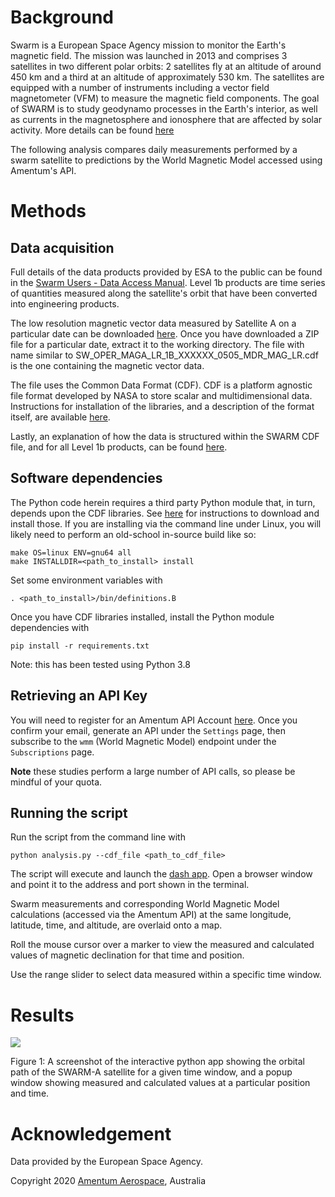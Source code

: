 # Background 

Swarm is a European Space Agency mission to monitor the Earth's magnetic field. The mission was launched in 2013 and comprises 3 satellites in two different polar orbits: 2 satellites fly at an altitude of around 450 km and a third at an altitude of approximately 530 km. The satellites are equipped with a number of instruments including a vector field magnetometer (VFM) to measure the magnetic field components. The goal of SWARM is to study geodynamo processes in the Earth's interior, as well as currents in the magnetosphere and ionosphere that are affected by solar activity. More details can be found [here](https://m.esa.int/Our_Activities/Observing_the_Earth/Swarm/Introducing_Swarm)

The following analysis compares daily measurements performed by a swarm satellite to predictions by the World Magnetic Model accessed using Amentum's API. 

# Methods 

## Data acquisition 

Full details of the data products provided by ESA to the public can be found in the [Swarm Users - Data Access Manual](https://earth.esa.int/documents/10174/1514862/Swarm-Users-Data-Access-Manual.pdf). Level 1b products are time series of quantities measured along the satellite's orbit that have been converted into engineering products. 

The low resolution magnetic vector data measured by Satellite A on a particular date can be downloaded [here](https://swarm-diss.eo.esa.int/#swarm%2FLevel1b%2FEntire_mission_data%2FMAGx_LR%2FSat_A). Once you have downloaded a ZIP file for a particular date, extract it to the working directory. The file with name similar to SW_OPER_MAGA_LR_1B_XXXXXX_0505_MDR_MAG_LR.cdf is the one containing the magnetic vector data.

The file uses the Common Data Format (CDF). CDF is a platform agnostic file format developed by NASA to store scalar and multidimensional data. Instructions for installation of the libraries, and a description of the format itself, are available [here](https://cdf.gsfc.nasa.gov/).

Lastly, an explanation of how the data is structured within the SWARM CDF file, and for all Level 1b products, can be found [here](https://earth.esa.int/web/guest/missions/esa-eo-missions/swarm/data-handbook/level-1b-product-definitions#MAGX_LR_1B_Product). 

## Software dependencies 

The Python code herein requires a third party Python module that, in turn, depends upon the CDF libraries. See [here](https://cdf.gsfc.nasa.gov/html/sw_and_docs.html) for instructions to download and install those. If you are installing via the command line under Linux, you will likely need to perform an old-school in-source build like so: 

    make OS=linux ENV=gnu64 all 
    make INSTALLDIR=<path_to_install> install

Set some environment variables with 

    . <path_to_install>/bin/definitions.B

Once you have CDF libraries installed, install the Python module dependencies with 

    pip install -r requirements.txt 

Note: this has been tested using Python 3.8

## Retrieving an API Key

You will need to register for an Amentum API Account [here](https://developer.amentum.io). Once you confirm your email, generate an API under the `Settings` page, then subscribe to the `wmm` (World Magnetic Model) endpoint under the `Subscriptions` page. 

**Note** these studies perform a large number of API calls, so please be mindful of your quota. 

## Running the script 

Run the script from the command line with 

    python analysis.py --cdf_file <path_to_cdf_file>

The script will execute and launch the [dash app](https://plot.ly/dash/). Open a browser window and point it to the address and port shown in the terminal. 

Swarm measurements and corresponding World Magnetic Model calculations (accessed via the Amentum API) at the same longitude, latitude, time, and altitude, are overlaid onto a map. 

Roll the mouse cursor over a marker to view the measured and calculated values of magnetic declination for that time and position. 

Use the range slider to select data measured within a specific time window. 

# Results 

![](./magnetic-declination-validation-swarm.png) 

Figure 1: A screenshot of the interactive python app showing the orbital path of the SWARM-A satellite for a given time window, and a popup window showing measured and calculated values at a particular position and time. 

# Acknowledgement 

Data provided by the European Space Agency.


Copyright 2020 [Amentum Aerospace](https://amentum.space), Australia
